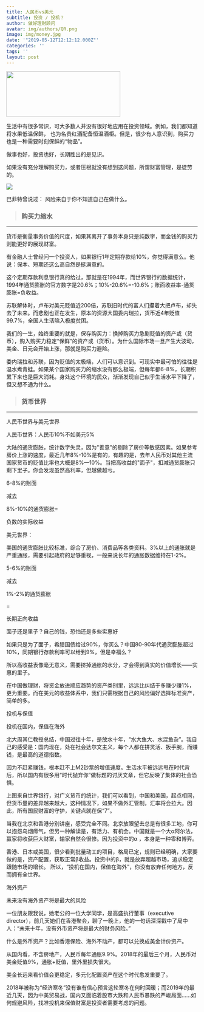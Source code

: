 ```yaml
---
title: 人民币vs美元
subtitle: 投资 / 投机？
author: 做好理财顾问
avatar: img/authors/QR.png
image: img/money.jpg
date: '"2019-05-12T12:12:12.000Z"'
categories: ''
tags: ''
layout: post
---
```

<img src="https://i.imgur.com/7KtGvCA.jpg" width = "300" height = "120" />

生活中有很多常识，可大多数人并没有很好地应用在投资领域。例如，我们都知道将水果低温保鲜，
也为名贵红酒配备恒温酒柜。但是，很少有人意识到，购买力也是一种需要时刻保鲜的“物品”。

做事也好，投资也好，长期胜出的是见识。

如果没有充分理解购买力，或者压根就没有想到这问题，所谓财富管理，是徒劳的。

![](https://i.imgur.com/iuDsJKx.jpg)

巴菲特曾说过：	风险来自于你不知道自己在做什么。

 > ### 购买力缩水 ###
----------

货币是衡量事务价值的尺度，如果其离开了事务本身只是纯数字，而金钱的购买力则能更好的展现财富。

有金融人士曾经问一个投资人，如果银行1年定期存款给10%，你觉得满意么。他说：保本、短期还这么高自然是挺满意的。

这个定期存款利息银行真的给过，那就是在1994年，而世界银行的数据统计，1994年通货膨胀的官方数字是20.6%；10%-20.6%=-10.6%；账面收益率-通货膨胀=负收益。


苏联解体时，卢布对美元贬值近200倍，苏联旧时代的富人们攥着大把卢布，却失去了未来。而悲剧也正在发生，原本的资源大国委内瑞拉，货币近4年贬值99.7%，全国人生活陷入极度贫困。



我们的一生，始终重要的就是，保存购买力：换掉购买力急剧贬值的资产或（货币），购入购买力稳定“保鲜”的资产或（货币）。为什么国际市场一旦产生大波动，美金、日元会开始上涨，那就是购买力避险。

委内瑞拉和苏联，因为贬值的太极端，人们可以意识到。可现实中最可怕的往往是温水煮青蛙。如果某个国家购买力的缩水没有那么极端，但每年都6-8%，长期积累下来也是巨大消耗。身处这个环境的民众，渐渐发现自己似乎生活水平下降了，但又想不通为什么。


> ### 货币世界 ###
----------

人民币世界与美元世界

  人民币世界：人民币10%不如美元5%

大陆的通货膨胀，统计数字失灵，因为"善意"的剔除了房价等敏感因素。如果参考房价上涨的速度，最近几年8%-10%是有的，有趣的是，去年人民币对其他主流国家货币的贬值比率也大概是8%—10%。当把高收益的"面子"，扣减通货膨胀只剩下里子。你会发现虽然高利率，但越做越亏。


6-8%的账面

减去

8%-10%的通货膨胀=

负数的实际收益

  美元世界：

美国的通货膨胀比较标准，综合了房价、消费品等各类资料。3%以上的通胀就是严重通胀，需要引起政府的足够重视，一般来说长年的通胀数据维持在1-2%。

5-6%的账面

减去

1%-2%的通货膨胀

=

长期正向收益

面子还是里子？自己的钱，恐怕还是多些实惠好

如果只是为了面子，希腊国债给过90%，你买么？中国80-90年代通货膨胀超过10%，同期银行存款利率可以给到9%，但是幸福么？


所以高收益表像毫无意义，需要挤掉通胀的水分，才会得到真实的价值增长——实惠的里子。


在中国做理财，将资金放进顺应趋势的资产类别里，远远比纠结于多赚少赚1%，更为重要。而在美元的收益体系中，我们只需根据自己的风险偏好选择标准资产，简单的多。


投机与保值


投机在国内，保值在海外


北大周其仁教授总结，中国过往十年，是放水十年，“水大鱼大、水混鱼杂”。我自己的感受是：国内现在，处在社会达尔文主义，每个人都在拼灵活、扳手腕，而赚钱，是最高的道德指数。


因为不赶紧赚钱，根本赶不上M2钞票的增值速度。生活水平被远远甩在时代背后，所以国内有很多用“时代抛弃你”做标题的讨厌文章，但它反映了集体的社会恐惧。

上图来自世界银行，对广义货币的统计，我们可以看到，中国和美国，起点相同，但货币量的差异越来越大，这种情况下，如果不做外汇管制，汇率将会拉大。因此，所有国民财富的守护，关键点就在保“7”。

当我在北京和香港分别讲座，感受完全不同。北京放眼望去总是有很多工地，你可以抱怨乌烟瘴气，但另一种解读是，有活力、有机会。中国就是一个大α阿尔法，赢家将收获巨大财富，输家自然会很惨。因为投资中的α ，本身是一种零和博弈。

香港、日本或美国，很少看到批量动工的项目，格局已定，规则已经明确，大家要做的是，资产配置，获取正常β收益。投资中的β，就是放弃超越市场，追求稳定跟随市场的增长。
所以，“投机在国内，保值在海外”，你没有放弃任何地方，反而拥有全世界。

海外资产

未来没有海外资产将是最大的风险

一位朋友跟我说，她老公的一位大学同学，是高盛执行董事（executive director），前几天她们在香港聚会，聊了一晚上，他的一句话深深戳中了局中人：“未来十年，没有外币资产将是最大的财务风险。”


什么是外币资产？比如香港保险、海外不动产，都可以兑换成美金计价资产。


从国内看，不含房地产，人民币每年通胀9.9%。2018年的最后三个月，人民币对美金贬值9%，通胀+贬值，里外里损失很大。

美金长远来看价值会更稳定，多元化配置资产在这个时代愈发重要了。

2018年被称为“经济寒冬”没有谁有信心预言这轮寒冬在何时回暖；而2019年的最近几天，因为中美贸易战，国内又面临着股市大跌和人民币暴跌的严峻局面……如何规避风险，找准投机来保值财富是投资者需要考虑的问题。